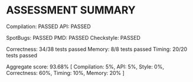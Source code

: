 # ASSESSMENT SUMMARY

Compilation:  PASSED
API:          PASSED

SpotBugs:     PASSED
PMD:          PASSED
Checkstyle:   PASSED

Correctness:  34/38 tests passed
Memory:       8/8 tests passed
Timing:       20/20 tests passed

Aggregate score: 93.68%
[ Compilation: 5%, API: 5%, Style: 0%, Correctness: 60%, Timing: 10%, Memory: 20% ]

